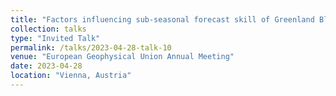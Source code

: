 ```yaml
---
title: "Factors influencing sub-seasonal forecast skill of Greenland Blockings."
collection: talks
type: "Invited Talk"
permalink: /talks/2023-04-28-talk-10
venue: "European Geophysical Union Annual Meeting"
date: 2023-04-28
location: "Vienna, Austria"
---
```

